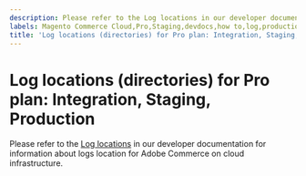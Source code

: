```yaml
---
description: Please refer to the Log locations in our developer documentation for information about logs location for Adobe Commerce on cloud infrastructure.
labels: Magento Commerce Cloud,Pro,Staging,devdocs,how to,log,production,Adobe Commerce,cloud infrastructure
title: 'Log locations (directories) for Pro plan: Integration, Staging, Production'
---
```


# Log locations (directories) for Pro plan: Integration, Staging, Production

Please refer to the [Log locations](https://devdocs.magento.com/guides/v2.2/cloud/project/log-locations.html) in our developer documentation for information about logs location for Adobe Commerce on cloud infrastructure.